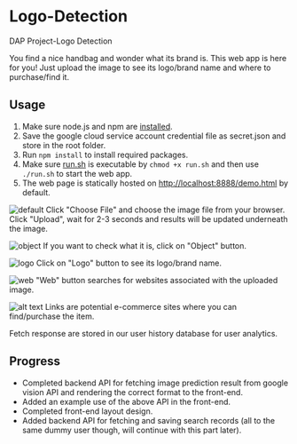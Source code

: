 # Logo-Detection
DAP Project-Logo Detection

You find a nice handbag and wonder what its brand is. This web app is here for you! Just upload the image to see its logo/brand name and where to purchase/find it.

## Usage

1. Make sure node.js and npm are [installed](https://treehouse.github.io/installation-guides/mac/node-mac.html).
2. Save the google cloud service account credential file as secret.json and store in the root folder.
3. Run `npm install` to install required packages.
4. Make sure [run.sh](../blob/master/run.sh) is executable by `chmod +x run.sh` and then use `./run.sh` to start the web app.
5. The web page is statically hosted on <http://localhost:8888/demo.html> by default.

![default](https://github.com/vchsiu28/Logo-Detection/img/default.png)
Click "Choose File" and choose the image file from your browser. Click "Upload", wait for 2-3 seconds and results will be updated underneath the image.

![object](https://github.com/vchsiu28/Logo-Detection/img/object.png)
If you want to check what it is, click on "Object" button.

![logo](https://github.com/vchsiu28/Logo-Detection/img/logo.png)
Click on "Logo" button to see its logo/brand name.

![web](https://github.com/vchsiu28/Logo-Detection/img/web.png)
"Web" button searches for websites associated with the uploaded image. 

![alt text](https://github.com/vchsiu28/Logo-Detection/img/default.png)
Links are potential e-commerce sites where you can find/purchase the item.   

Fetch response are stored in our user history database for user analytics. 

## Progress
* Completed backend API for fetching image prediction result from google vision API and rendering the correct format to the front-end.
* Added an example use of the above API in the front-end.
* Completed front-end layout design.
* Added backend API for fetching and saving search records (all to the same dummy user though, will continue with this part later).






